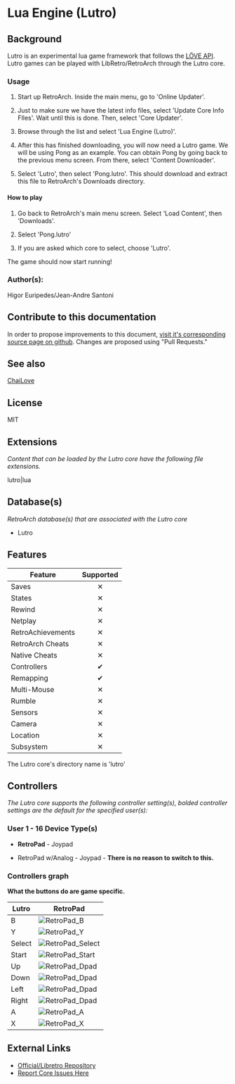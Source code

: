 # Lua Engine (Lutro)

## Background

Lutro is an experimental lua game framework that follows the [LÖVE API](https://love2d.org/wiki/Main_Page). Lutro games can be played with LibRetro/RetroArch through the Lutro core. 

### Usage

1. Start up RetroArch. Inside the main menu, go to 'Online Updater'.

2. Just to make sure we have the latest info files, select 'Update Core Info FIles'. Wait until this is done. Then, select 'Core Updater'.

3. Browse through the list and select 'Lua Engine (Lutro)'.

4. After this has finished downloading, you will now need a Lutro game. We will be using Pong as an example. You can obtain Pong by going back to the previous menu screen. From there, select 'Content Downloader'.

5. Select 'Lutro', then select 'Pong.lutro'. This should download and extract this file to RetroArch's Downloads directory.

#### How to play

1. Go back to RetroArch's main menu screen. Select 'Load Content', then 'Downloads'.

2. Select 'Pong.lutro'

3. If you are asked which core to select, choose 'Lutro'.

The game should now start running!

### Author(s):

Higor Euripedes/Jean-Andre Santoni

## Contribute to this documentation

In order to propose improvements to this document, [visit it's corresponding source page on github](https://github.com/libretro/docs/tree/master/docs/library/lutro.md). Changes are proposed using "Pull Requests."

## See also

[ChaiLove](https://docs.libretro.com/library/chailove/)

## License

MIT

## Extensions

*Content that can be loaded by the Lutro core have the following file extensions.*

lutro|lua

## Database(s)

*RetroArch database(s) that are associated with the Lutro core*

* Lutro

## Features

| Feature           | Supported |
|-------------------|:---------:|
| Saves             | ✕         |
| States            | ✕         |
| Rewind            | ✕         |
| Netplay           | ✕         |
| RetroAchievements | ✕         |
| RetroArch Cheats  | ✕         |
| Native Cheats     | ✕         |
| Controllers       | ✔         |
| Remapping         | ✔         |
| Multi-Mouse       | ✕         |
| Rumble            | ✕         |
| Sensors           | ✕         |
| Camera            | ✕         |
| Location          | ✕         |
| Subsystem         | ✕         |

The Lutro core's directory name is 'lutro'

## Controllers

*The Lutro core supports the following controller setting(s), bolded controller settings are the default for the specified user(s):*

### User 1 - 16 Device Type(s)

* **RetroPad** - Joypad 

* RetroPad w/Analog - Joypad - **There is no reason to switch to this.**

### Controllers graph

**What the buttons do are game specific.**

| Lutro     | RetroPad                                                       |
|-----------|----------------------------------------------------------------|
| B         | ![RetroPad_B](images/RetroPad/Retro_B_Round.png)               |
| Y         | ![RetroPad_Y](images/RetroPad/Retro_Y_Round.png)               |
| Select    | ![RetroPad_Select](images/RetroPad/Retro_Select.png)           |
| Start     | ![RetroPad_Start](images/RetroPad/Retro_Start.png)             |
| Up        | ![RetroPad_Dpad](images/RetroPad/Retro_Dpad_Up.png)            |
| Down      | ![RetroPad_Dpad](images/RetroPad/Retro_Dpad_Down.png)          |
| Left      | ![RetroPad_Dpad](images/RetroPad/Retro_Dpad_Left.png)          |
| Right     | ![RetroPad_Dpad](images/RetroPad/Retro_Dpad_Right.png)         |
| A         | ![RetroPad_A](images/RetroPad/Retro_A_Round.png)               |
| X         | ![RetroPad_X](images/RetroPad/Retro_X_Round.png)               |

## External Links

* [Official/Libretro Repository](https://github.com/libretro/libretro-lutro)
* [Report Core Issues Here](https://github.com/libretro/libretro-meta)